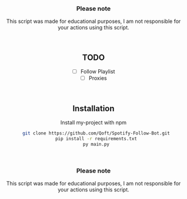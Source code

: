 <br/>
<div align="center">

### Please note

This script was made for educational purposes, I am not responsible for your actions using this script.

<br>

## TODO

- [ ] Follow Playlist
- [ ] Proxies

<br>

## Installation

Install my-project with npm

```bash
  git clone https://github.com/Qoft/Spotify-Follow-Bot.git
  pip install -r requirements.txt
  py main.py
```
    
<br>

### Please note

This script was made for educational purposes, I am not responsible for your actions using this script.
</div>
